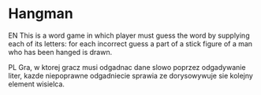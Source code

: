 # Hangman
EN
This is a word game in which player must guess the word by supplying each of its letters: for each incorrect guess a part of a stick figure of a man who has been hanged is drawn.


PL
Gra, w ktorej gracz musi odgadnac dane slowo poprzez odgadywanie liter, kazde niepoprawne odgadniecie sprawia ze dorysowywuje sie kolejny element wisielca.
